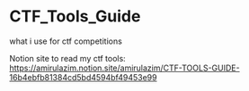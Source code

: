 # CTF_Tools_Guide
what i use for ctf competitions

Notion site to read my ctf tools: https://amirulazim.notion.site/amirulazim/CTF-TOOLS-GUIDE-16b4ebfb81384cd5bd4594bf49453e99
